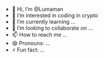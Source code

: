 - 👋 Hi, I’m @Lumaman
- 👀 I’m interested in coding in crypto
- 🌱 I’m currently learning ...
- 💞️ I’m looking to collaborate on ...
- 📫 How to reach me ...
- 😄 Pronouns: ...
- ⚡ Fun fact: ...

<!---
Lumaman/Lumaman is a ✨ special ✨ repository because its `README.md` (this file) appears on your GitHub profile.
You can click the Preview link to take a look at your changes.
--->
